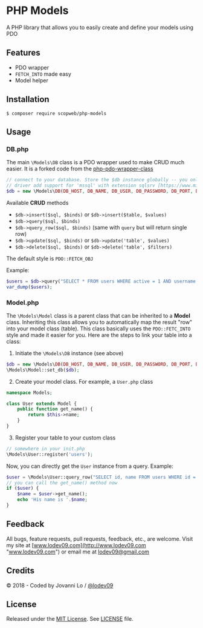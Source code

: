 PHP Models
============================

A PHP library that allows you to easily create and define your models using PDO

## Features
- PDO wrapper
- `FETCH_INTO` made easy
- Model helper

## Installation
```term
$ composer require scopweb/php-models
```

## Usage
### DB.php
The main `\Models\DB` class is a PDO wrapper used to make CRUD much easier. It is a forked code from the [php-pdo-wrapper-class](https://github.com/lonalore/php-pdo-wrapper-class)
```php
// connect to your database. Store the $db instance globally -- you only need to connect to your db ONCE!
// driver add support for 'mssql' with extension sqlsrv [https://www.microsoft.com/en-us/download/details.aspx?id=20098]
$db = new \Models\DB(DB_HOST, DB_NAME, DB_USER, DB_PASSWORD, DB_PORT, DB_DRIVER);
```

Available **CRUD** methods
- `$db->insert($sql, $binds)` or `$db->insert($table, $values)`
- `$db->query($sql, $binds)`
- `$db->query_row($sql, $binds)` (same with `query` but will return single row)
- `$db->update($sql, $binds)` or `$db->update('table', $values)`
- `$db->delete($sql, $binds)` or `$db->delete('table', $filters)`

The default style is `PDO::FETCH_OBJ`

Example:
```php
$users = $db->query("SELECT * FROM users WHERE active = 1 AND username = :username", array('username' => 'lodev09'));
var_dump($users);
```

### Model.php
The `\Models\Model` class is a parent class that can be inherited to a **Model** class. Inheriting this class allows you to automatically map the result "row" into your model class (table). This class basically uses the `PDO::FETC_INTO` style and made it easier for you. Here are the steps to link your table into a class:

1. Initiate the `\Models\DB` instance (see above)
```php
$db = new \Models\DB(DB_HOST, DB_NAME, DB_USER, DB_PASSWORD, DB_PORT, DB_DRIVER);
\Models\Model::set_db($db);
```

2. Create your model class. For example, a `User.php` class
```php
namespace Models;

class User extends Model {
    public function get_name() {
        return $this->name;
    }
}
```
3. Register your table to your custom class
```php
// somewhere in your init.php
\Models\User::register('users');
```

Now, you can directly get the `User` instance from a query. Example:
```php
$user = \Models\User::query_row("SELECT id, name FROM users WHERE id = 1 AND active = 1");
// you can call the get_name() method now
if ($user) {
    $name = $user->get_name();
    echo 'His name is '.$name;
}
```

## Feedback
All bugs, feature requests, pull requests, feedback, etc., are welcome. Visit my site at [www.lodev09.com](http://www.lodev09.com "www.lodev09.com") or email me at [lodev09@gmail.com](mailto:lodev09@gmail.com)

## Credits
&copy; 2018 - Coded by Jovanni Lo / [@lodev09](http://twitter.com/lodev09)

## License
Released under the [MIT License](http://opensource.org/licenses/MIT).
See [LICENSE](LICENSE) file.
